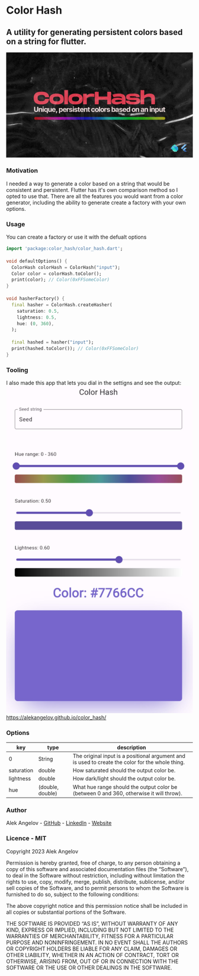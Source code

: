 # Color Hash

## A utility for generating persistent colors based on a string for flutter.

![logo](https://github.com/alekangelov/color_hash/raw/main/logo.jpg)

### Motivation

I needed a way to generate a color based on a string that would be consistent and persistent. Flutter has it's own comparison method so I opted to use that. There are all the features you would want from a color generator, including the ability to generate create a factory with your own options.

### Usage

You can create a factory or use it with the defualt options

```dart
import 'package:color_hash/color_hash.dart';

void defaultOptions() {
  ColorHash colorHash = ColorHash("input");
  Color color = colorHash.toColor();
  print(color); // Color(0xFFSomeColor)
}

void hasherFactory() {
  final hasher = ColorHash.createHasher(
    saturation: 0.5,
    lightness: 0.5,
    hue: (0, 360),
  );

  final hashed = hasher("input");
  print(hashed.toColor()); // Color(0xFFSomeColor)
}

```

### Tooling

I also made this app that lets you dial in the settigns and see the output:
![screenshot of tool](https://github.com/alekangelov/color_hash/raw/main/screenshot.jpg)
https://alekangelov.github.io/color_hash/

### Options

| key        | type             | description                                                                                      |
| ---------- | ---------------- | ------------------------------------------------------------------------------------------------ |
| 0          | String           | The original input is a positional argument and is used to create the color for the whole thing. |
| saturation | double           | How saturated should the output color be.                                                        |
| lightness  | double           | How dark/light should the output color be.                                                       |
| hue        | (double, double) | What hue range should the output color be (between 0 and 360, otherwise it will throw).          |

### Author

Alek Angelov - [GitHub](https://github.com/alekangelov) - [LinkedIn](https://www.linkedin.com/in/alekangelov/) - [Website](https://alekangelov.com)

### Licence - MIT

Copyright 2023 Alek Angelov

Permission is hereby granted, free of charge, to any person obtaining a copy of this software and associated documentation files (the “Software”), to deal in the Software without restriction, including without limitation the rights to use, copy, modify, merge, publish, distribute, sublicense, and/or sell copies of the Software, and to permit persons to whom the Software is furnished to do so, subject to the following conditions:

The above copyright notice and this permission notice shall be included in all copies or substantial portions of the Software.

THE SOFTWARE IS PROVIDED “AS IS”, WITHOUT WARRANTY OF ANY KIND, EXPRESS OR IMPLIED, INCLUDING BUT NOT LIMITED TO THE WARRANTIES OF MERCHANTABILITY, FITNESS FOR A PARTICULAR PURPOSE AND NONINFRINGEMENT. IN NO EVENT SHALL THE AUTHORS OR COPYRIGHT HOLDERS BE LIABLE FOR ANY CLAIM, DAMAGES OR OTHER LIABILITY, WHETHER IN AN ACTION OF CONTRACT, TORT OR OTHERWISE, ARISING FROM, OUT OF OR IN CONNECTION WITH THE SOFTWARE OR THE USE OR OTHER DEALINGS IN THE SOFTWARE.
